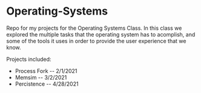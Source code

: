 # Operating-Systems
Repo for my projects for the Operating Systems Class. In this class we explored the multiple tasks that the operating system has to acomplish,
and some of the tools it uses in order to provide the user experience that we know.

Projects included:
  * Process Fork -- 2/1/2021
  * Memsim -- 3/2/2021
  * Percistence -- 4/28/2021
